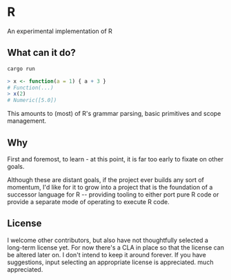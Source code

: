 # R

An experimental implementation of R

## What can it do?

```sh
cargo run
```
```r
> x <- function(a = 1) { a + 3 }
# Function(...)
> x(2)
# Numeric([5.0])
```

This amounts to (most) of R's grammar parsing, basic primitives 
and scope management.

## Why

First and foremost, to learn - at this point, it is far too early 
to fixate on other goals. 

Although these are distant goals, if the project ever builds any
sort of momentum, I'd like for it to grow into a project that is
the foundation of a successor language for R -- providing tooling
to either port pure R code or provide a separate mode of operating
to execute R code.

## License

I welcome other contributors, but also have not thoughtfully selected
a long-term license yet. For now there's a CLA in place so that the 
license can be altered later on. I don't intend to keep it around forever. 
If you have suggestions, input selecting an appropriate license is 
appreciated.
much appreciated.
